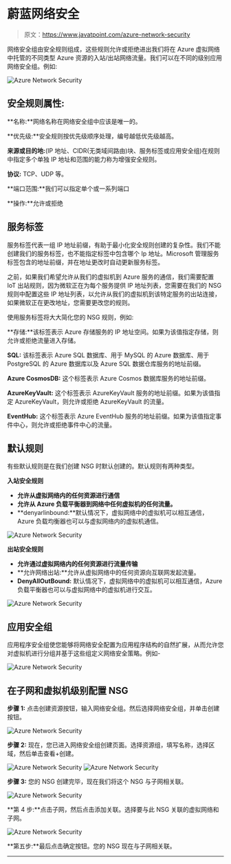 # 蔚蓝网络安全

> 原文：<https://www.javatpoint.com/azure-network-security>

网络安全组由安全规则组成，这些规则允许或拒绝进出我们将在 Azure 虚拟网络中托管的不同类型 Azure 资源的入站/出站网络流量。我们可以在不同的级别应用网络安全组。例如:

![Azure Network Security](img/0187d7d775b00a60cb059dc5ccd191b0.png)

## 安全规则属性:

**名称:**网络名称在网络安全组中应该是唯一的。

**优先级:**安全规则按优先级顺序处理，编号越低优先级越高。

**来源或目的地:**(IP 地址、CIDR(无类域间路由)块、服务标签或应用安全组)在规则中指定多个单独 IP 地址和范围的能力称为增强安全规则。

**协议:** TCP、UDP 等。

**端口范围:**我们可以指定单个或一系列端口

**操作:**允许或拒绝

## 服务标签

服务标签代表一组 IP 地址前缀，有助于最小化安全规则创建的复杂性。我们不能创建我们的服务标签，也不能指定标签中包含哪个 Ip 地址。Microsoft 管理服务标签包含的地址前缀，并在地址更改时自动更新服务标签。

之前，如果我们希望允许从我们的虚拟机到 Azure 服务的通信，我们需要配置 IoT 出站规则，因为微软正在为每个服务提供 IP 地址列表，您需要在我们的 NSG 规则中配置这些 IP 地址列表，以允许从我们的虚拟机到该特定服务的出站连接，如果微软正在更改地址，您需要更改您的规则。

使用服务标签将大大简化您的 NSG 规则，例如:

**存储:**该标签表示 Azure 存储服务的 IP 地址空间。如果为该值指定存储，则允许或拒绝流量进入存储。

**SQL:** 该标签表示 Azure SQL 数据库、用于 MySQL 的 Azure 数据库、用于 PostgreSQL 的 Azure 数据库以及 Azure SQL 数据仓库服务的地址前缀。

**Azure CosmosDB:** 这个标签表示 Azure Cosmos 数据库服务的地址前缀。

**AzureKeyVault:** 这个标签表示 AzureKeyVault 服务的地址前缀。如果为该值指定 AzureKeyVault，则允许或拒绝 AzureKeyVault 的流量。

**EventHub:** 这个标签表示 Azure EventHub 服务的地址前缀。如果为该值指定事件中心，则允许或拒绝事件中心的流量。

## 默认规则

有些默认规则是在我们创建 NSG 时默认创建的。默认规则有两种类型。

**入站安全规则**

*   **允许从虚拟网络内的任何资源进行通信**
*   **允许从 Azure 负载平衡器到网络中任何虚拟机的任何流量。**
*   **denyarlinbound:**默认情况下，虚拟网络中的虚拟机可以相互通信，Azure 负载均衡器也可以与虚拟网络内的虚拟机通信。

![Azure Network Security](img/a2116bb604c9c155b5329cc8a7720b72.png)

**出站安全规则**

*   **允许通过虚拟网络内的任何资源进行流量传输**
*   **允许网络出站:**允许从虚拟网络中的任何资源向互联网发起流量。
*   **DenyAllOutBound:** 默认情况下，虚拟网络中的虚拟机可以相互通信，Azure 负载平衡器也可以与虚拟网络中的虚拟机进行交互。

![Azure Network Security](img/733f7e9503c58953ef0082b46a3a58e5.png)

## 应用安全组

应用程序安全组使您能够将网络安全配置为应用程序结构的自然扩展，从而允许您对虚拟机进行分组并基于这些组定义网络安全策略。例如-

![Azure Network Security](img/65f059925ba39c54d6133913ee4d42ab.png)

## 在子网和虚拟机级别配置 NSG

**步骤 1:** 点击创建资源按钮，输入网络安全组。然后选择网络安全组，并单击创建按钮。

![Azure Network Security](img/5d47941f6e7df01e42193bca15d5fdac.png)

**步骤 2:** 现在，您已进入网络安全组创建页面。选择资源组，填写名称，选择区域，然后单击查看+创建。

![Azure Network Security](img/2809d82e97a2ac4f8fa66742e04c7a3a.png)
![Azure Network Security](img/e29df0cc97e8f5806eba63992e381334.png)

**步骤 3:** 您的 NSG 创建完毕，现在我们将这个 NSG 与子网相关联。

![Azure Network Security](img/735343aec3d02271594ad5b30d656f9a.png)

**第 4 步:**点击子网，然后点击添加关联。选择要与此 NSG 关联的虚拟网络和子网。

![Azure Network Security](img/b7f5e3e4fd3d10e67f8ee30c9925ea46.png)

**第五步:**最后点击确定按钮。您的 NSG 现在与子网相关联。

* * *